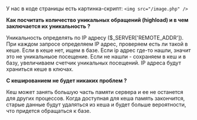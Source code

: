 У нас в коде страницы есть картинка-скрипт: `<img src="/image.php" />`

**Как посчитать количество уникальных обращений (highload) и в чем заключается их уникальность ?**

Уникальность определять по IP адресу ($_SERVER['REMOTE_ADDR']). При каждом запросе определяем IP адрес,  проверяем есть ли такой в кеше. Если в кеше нет, ищем в базе. Если ip адрес где-то нашли, значит это не уникальныое посещение. Если не нашли - сохраняем в кеш и в базу, увеличиваем счетчик уникальных посещений. IP адреса будут храниться кеше в ключах.

**С кешированием не будет никаких проблем ?**

Кеш может занять большую часть памяти сервера и ее не останется для других процессов. Когда доступная для кеша память закончится, старые данные будут удаляться из кеша и будет больше вероятности, что придется обращаться к базе.
